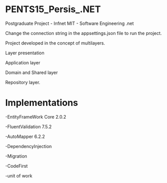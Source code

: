 # PENTS15_Persis_.NET
 Postgraduate Project - Infnet MIT - Software Engineering .net
 
Change the connection string in the appsettings.json file to run the project.

Project developed in the concept of multilayers.

Layer presentation

Application layer

Domain and Shared layer

Repository layer.

# Implementations

-EntityFrameWork Core 2.0.2

-FluentValidation 7.5.2

-AutoMapper 6.2.2

-DependencyInjection

-Migration

-CodeFirst

-unit of work
